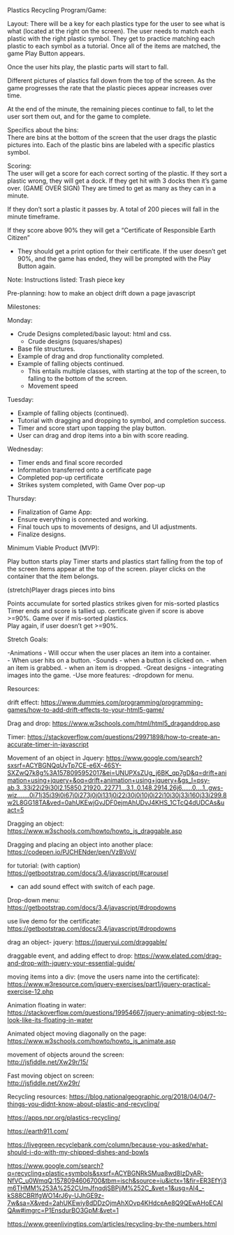 
<!-- ============================================================================ -->

Plastics Recycling Program/Game:

Layout: 
There will be a key for each plastics type for the user to see what is what (located at the right on the screen). The user needs to match each plastic with the right plastic symbol.  They get to practice matching each plastic to each symbol as a tutorial.
Once all of the items are matched, the game Play Button appears.

Once the user hits play, the plastic parts will start to fall.  

Different pictures of plastics fall down from the top of the screen. As the game progresses the rate that the plastic pieces appear increases over time. 

At the end of the minute, the remaining pieces continue to fall, to let the user sort them out, and for the game to complete.  

Specifics about the bins:  
There are bins at the bottom of the screen that the user drags the plastic pictures into.
Each of the plastic bins are labeled with a specific plastics symbol.  


Scoring:  
The user will get a score for each correct sorting of the plastic. 
If they sort a plastic wrong, they will get a dock.  If they get hit with 3 docks then it’s game over.  (GAME OVER SIGN)
They are timed to get as many as they can in a minute. 

If they don’t sort a plastic it passes by.  A total of 200 pieces will fall in the minute timeframe. 


If they score above 90% they will get a “Certificate of Responsible Earth Citizen”
- They should get a print option for their certificate. 
If the user doesn’t get 90%, and the game has ended, they will be prompted with the Play Button again. 

Note: Instructions listed: Trash piece key

Pre-planning:
how to make an object drift down a page javascript

<!-- ============================================================================ -->

Milestones: 

Monday: 
- Crude Designs completed/basic layout:  html and css.
    - Crude designs (squares/shapes)
- Base file structures.
- Example of drag and drop functionality completed.
- Example of falling objects continued.   
    - This entails multiple classes, with starting at the top of the screen, to falling to the bottom of the screen.  
    - Movement speed

Tuesday: 
- Example of falling objects (continued).   
- Tutorial with dragging and dropping to symbol, and completion success. 
- Timer and score start upon tapping the play button.  
- User can drag and drop items into a bin with score reading. 

Wednesday:  
- Timer ends and final score recorded
- Information transferred onto a certificate page
- Completed pop-up certificate
- Strikes system completed, with Game Over pop-up

Thursday:
- Finalization of Game App: 
- Ensure everything is connected and working.  
- Final touch ups to movements of designs, and UI adjustments. 
- Finalize designs.  

<!-- ============================================================================ -->

Minimum Viable Product (MVP):

Play button starts play
Timer starts and plastics start falling from the top of the screen
items appear at the top of the screen. 
player clicks on the container that the item belongs.

(stretch)Player drags pieces into bins 

Points accumulate for sorted plastics
strikes given for mis-sorted plastics
Timer ends and score is tallied up. 
certificate given if score is above >=90%.
Game over if mis-sorted plastics.  
Play again, if user doesn’t get >=90%. 

<!-- ============================================================================ -->


Stretch Goals:

-Animations 
    - Will occur when the user places an item into a container.  
    - When user hits on a button.
-Sounds
    - when a button is clicked on.
    - when an item is grabbed.
    - when an item is dropped.
-Great designs
    - integrating images into the game.
-Use more features:
    -dropdown for menu.


<!-- ============================================================================ -->


Resources: 

drift effect: 
https://www.dummies.com/programming/programming-games/how-to-add-drift-effects-to-your-html5-game/

Drag and drop:
https://www.w3schools.com/html/html5_draganddrop.asp

Timer:
https://stackoverflow.com/questions/29971898/how-to-create-an-accurate-timer-in-javascript

Movement of an object in Jquery:
https://www.google.com/search?sxsrf=ACYBGNQqUvTp7CE-e6X-46SY-SXZwQ7k8g%3A1578095952017&ei=UNUPXsZUg_j6BK_qp7gD&q=drift+animation+using+jquery+&oq=drift+animation+using+jquery+&gs_l=psy-ab.3..33i22i29i30l2.15850.21920..22771...3.1..0.148.2914.26j6......0....1..gws-wiz.......0i71j35i39j0i67j0i273j0j0i131j0i22i30j0i10j0i22i10i30j33i160j33i299.8w2L8GG18TA&ved=0ahUKEwjGvJDF0ejmAhUDvJ4KHS_1CTcQ4dUDCAs&uact=5

Dragging an object:  
https://www.w3schools.com/howto/howto_js_draggable.asp

Dragging and placing an object into another place:
https://codepen.io/PJCHENder/pen/VzBVoV/

for tutorial: (with caption)
https://getbootstrap.com/docs/3.4/javascript/#carousel
- can add sound effect with switch of each page.  

Drop-down menu:
https://getbootstrap.com/docs/3.4/javascript/#dropdowns

use live demo for the certificate:
https://getbootstrap.com/docs/3.4/javascript/#dropdowns

drag an object- jquery:
https://jqueryui.com/draggable/

draggable event, and adding effect to drop:
https://www.elated.com/drag-and-drop-with-jquery-your-essential-guide/

moving items into a div:
(move the users name into the certificate):
https://www.w3resource.com/jquery-exercises/part1/jquery-practical-exercise-12.php



<!-- Animations:  -->

Animation floating in water:
https://stackoverflow.com/questions/19954667/jquery-animating-object-to-look-like-its-floating-in-water

Animated object moving diagonally on the page:
https://www.w3schools.com/howto/howto_js_animate.asp

movement of objects around the screen:  
http://jsfiddle.net/Xw29r/15/

Fast moving object on screen:  
http://jsfiddle.net/Xw29r/

<!-- ============================================================================ -->


Recycling resources:
https://blog.nationalgeographic.org/2018/04/04/7-things-you-didnt-know-about-plastic-and-recycling/

https://apps.npr.org/plastics-recycling/

https://earth911.com/

https://livegreen.recyclebank.com/column/because-you-asked/what-should-i-do-with-my-chipped-dishes-and-bowls

https://www.google.com/search?q=recycling+plastic+symbols&sxsrf=ACYBGNRkSMua8wd8IzDyAR-NfVC_u0WmqQ:1578094606700&tbm=isch&source=iu&ictx=1&fir=ER3EfYj3m6THMM%253A%252CUmJfnqdjSBPjjM%252C_&vet=1&usg=AI4_-kS88CBRlfgWO14rJ6y-UJhGE9z-7w&sa=X&ved=2ahUKEwiy8dDDzOjmAhXOvp4KHdceAe8Q9QEwAHoECAIQAw#imgrc=P1EnsdurBO3GpM:&vet=1


https://www.greenlivingtips.com/articles/recycling-by-the-numbers.html














